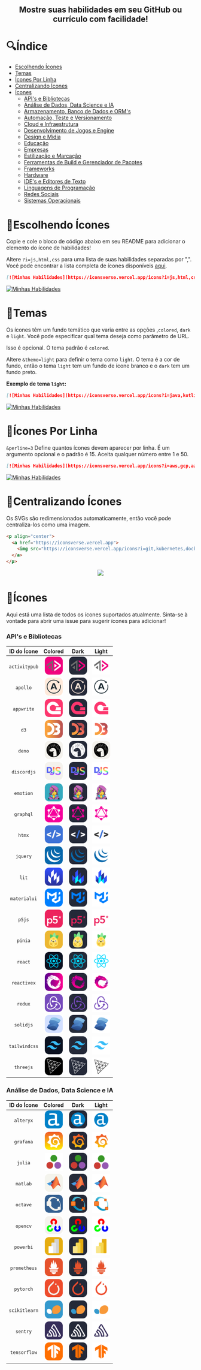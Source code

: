 <!-- <p align="center"><img align="center" width="280" src="./.github/logo.svg#gh-dark-mode-only"/></p>
<p align="center"><img align="center" width="280" src="./.github/logo-light.svg#gh-light-mode-only"/></p> -->
<h2 align="center">Mostre suas habilidades em seu GitHub ou currículo com facilidade!</h2>

# 🔍Índice
  - [Escolhendo Ícones](#escolhendo-ícones)
  - [Temas](#temas)
  - [Ícones Por Linha](#ícones-por-linha)
  - [Centralizando Ícones](#centralizando-ícones)
  - [Ícones](#ícones)
    - [API's e Bibliotecas](#apis-e-bibliotecas)
    - [Análise de Dados, Data Science e IA](#análise-de-dados-data-science-e-ia)
    - [Armazenamento, Banco de Dados e ORM's](#armazenamento-banco-de-dados-e-orms)
    - [Automação, Teste e Versionamento](#automacao-teste-e-versionamento)
    - [Cloud e Infraestrutura](#cloud-e-infraestrutura)
    - [Desenvolvimento de Jogos e Engine](#desenvolvimento-de-jogos-e-engine)
    - [Design e Mídia](#design-e-midia)
    - [Educação](#educacao)
    - [Empresas](#empresas)
    - [Estilização e Marcação](#estilizacao-e-marcacao)
    - [Ferramentas de Build e Gerenciador de Pacotes](#ferramentas-de-build-e-gerenciador-de-pacotes)
    - [Frameworks](#frameworks)
    - [Hardware](#hardware)
    - [IDE's e Editores de Texto](#ides-e-editores-de-texto)
    - [Linguagens de Programação](#linguagens-de-programacao)
    - [Redes Sociais](#redes-sociais)
    - [Sistemas Operacionais](#sistemas-operacionais)

# 🧩Escolhendo Ícones

Copie e cole o bloco de código abaixo em seu README para adicionar o elemento do ícone de habilidades!

Altere `?i=js,html,css` para uma lista de suas habilidades separadas por ",". Você pode encontrar a lista completa de ícones disponíveis [aqui](#ícones).

```md
[![Minhas Habilidades](https://iconsverse.vercel.app/icons?i=js,html,css,wasm)](https://iconsverce.vercel.app)
```

[![Minhas Habilidades](https://iconsverse.vercel.app/icons?i=js,html,css,wasm)](https://iconsverce.vercel.app)

# 🎨Temas

Os ícones têm um fundo temático que varia entre as opções ,`colored`, `dark` e `light`. Você pode especificar qual tema deseja como parâmetro de URL.

Isso é opcional. O tema padrão é `colored`.

Altere `&theme=light` para definir o tema como `light`. O tema é a cor de fundo, então o tema `light` tem um fundo de ícone branco e o `dark` tem um fundo preto.

**Exemplo de tema `light`:**

```md
[![Minhas Habilidades](https://iconsverse.vercel.app/icons?i=java,kotlin,nodejs,figma&theme=light)](https://iconsverse.vercel.app)
```

[![Minhas Habilidades](https://iconsverse.vercel.app/icons?i=java,kotlin,nodejs,figma&theme=light)](https://iconsverse.vercel.app)

# 📏Ícones Por Linha
`&perline=3` Define quantos ícones devem aparecer por linha. É um argumento opcional e o padrão é 15. Aceita qualquer número entre 1 e 50.

```md
[![Minhas Habilidades](https://iconsverse.vercel.app/icons?i=aws,gcp,azure,react,vue,flutter&perline=3)](https://iconsverse.vercel.app)
```

[![Minhas Habilidades](https://iconsverse.vercel.app/icons?i=aws,gcp,azure,react,vue,flutter&perline=3)](https://iconsverse.vercel.app)

# 🎯Centralizando Ícones
Os SVGs são redimensionados automaticamente, então você pode centraliza-los como uma imagem.

```html
<p align="center">
  <a href="https://iconsverse.vercel.app">
    <img src="https://iconsverse.vercel.app/icons?i=git,kubernetes,docker,c,vim" />
  </a>
</p>
```

<p align="center">
  <a href="https://iconsverse.vercel.app">
    <img src="https://iconsverse.vercel.app/icons?i=git,kubernetes,docker,c,vim" />
  </a>
</p>

# 📁Ícones

Aqui está uma lista de todos os ícones suportados atualmente. Sinta-se à vontade para abrir uma issue para sugerir ícones para adicionar!

### API's e Bibliotecas
| ID do Ícone | Colored | Dark | Light |
| :---------: | :-----: | :--: | :---: |
| `activitypub` | <img src="./icons/ActivityPub.svg" width="48"> | <img src="./icons/ActivityPub-Dark.svg" width="48"> | <img src="./icons/ActivityPub-Light.svg" width="48"> |
| `apollo` | <img src="./icons/Apollo.svg" width="48"> | <img src="./icons/Apollo-Dark.svg" width="48"> | <img src="./icons/Apollo-Light.svg" width="48"> |
| `appwrite` | <img src="./icons/Appwrite.svg" width="48"> | <img src="./icons/Appwrite-Dark.svg" width="48"> | <img src="./icons/Appwrite-Light.svg" width="48"> |
| `d3` | <img src="./icons/D3.svg" width="48"> | <img src="./icons/D3-Dark.svg" width="48"> | <img src="./icons/D3-Light.svg" width="48"> |
| `deno` | <img src="./icons/Deno.svg" width="48"> | <img src="./icons/Deno-Dark.svg" width="48"> | <img src="./icons/Deno-Light.svg" width="48"> |
| `discordjs` | <img src="./icons/DiscordJS.svg" width="48"> | <img src="./icons/DiscordJS-Dark.svg" width="48"> | <img src="./icons/DiscordJS-Light.svg" width="48"> |
| `emotion` | <img src="./icons/Emotion.svg" width="48"> | <img src="./icons/Emotion-Dark.svg" width="48"> | <img src="./icons/Emotion-Light.svg" width="48"> |
| `graphql` | <img src="./icons/GraphQL.svg" width="48"> | <img src="./icons/GraphQL-Dark.svg" width="48"> | <img src="./icons/GraphQL-Light.svg" width="48"> |
| `htmx` | <img src="./icons/HTMX.svg" width="48"> | <img src="./icons/HTMX-Dark.svg" width="48"> | <img src="./icons/HTMX-Light.svg" width="48"> |
| `jquery` | <img src="./icons/jQuery.svg" width="48"> | <img src="./icons/jQuery-Dark.svg" width="48"> | <img src="./icons/jQuery-Light.svg" width="48"> |
| `lit` | <img src="./icons/Lit.svg" width="48"> | <img src="./icons/Lit-Dark.svg" width="48"> | <img src="./icons/Lit-Light.svg" width="48"> |
| `materialui` | <img src="./icons/MaterialUI.svg" width="48"> | <img src="./icons/MaterialUI-Dark.svg" width="48"> | <img src="./icons/MaterialUI-Light.svg" width="48"> |
| `p5js` | <img src="./icons/P5JS.svg" width="48"> | <img src="./icons/P5JS-Dark.svg" width="48"> | <img src="./icons/P5JS-Light.svg" width="48"> |
| `pinia` | <img src="./icons/Pinia.svg" width="48"> | <img src="./icons/Pinia-Dark.svg" width="48"> | <img src="./icons/Pinia-Light.svg" width="48"> |
| `react` | <img src="./icons/React.svg" width="48"> | <img src="./icons/React-Dark.svg" width="48"> | <img src="./icons/React-Light.svg" width="48"> |
| `reactivex` | <img src="./icons/ReactiveX.svg" width="48"> | <img src="./icons/ReactiveX-Dark.svg" width="48"> | <img src="./icons/ReactiveX-Light.svg" width="48"> |
| `redux` | <img src="./icons/Redux.svg" width="48"> | <img src="./icons/Redux-Dark.svg" width="48"> | <img src="./icons/Redux-Light.svg" width="48"> |
| `solidjs` | <img src="./icons/SolidJS.svg" width="48"> | <img src="./icons/SolidJS-Dark.svg" width="48"> | <img src="./icons/SolidJS-Light.svg" width="48"> |
| `tailwindcss` | <img src="./icons/TailwindCSS.svg" width="48"> | <img src="./icons/TailwindCSS-Dark.svg" width="48"> | <img src="./icons/TailwindCSS-Light.svg" width="48"> |
| `threejs` | <img src="./icons/ThreeJS.svg" width="48"> | <img src="./icons/ThreeJS-Dark.svg" width="48"> | <img src="./icons/ThreeJS-Light.svg" width="48"> |

### Análise de Dados, Data Science e IA
| ID do Ícone | Colored | Dark | Light |
| :---------: | :-----: | :--: | :---: |
| `alteryx` | <img src="./icons/Alteryx.svg" width="48"> | <img src="./icons/Alteryx-Dark.svg" width="48"> | <img src="./icons/Alteryx-Light.svg" width="48"> |
| `grafana` | <img src="./icons/Grafana.svg" width="48"> | <img src="./icons/Grafana-Dark.svg" width="48"> | <img src="./icons/Grafana-Light.svg" width="48"> |
| `julia` | <img src="./icons/Julia.svg" width="48"> | <img src="./icons/Julia-Dark.svg" width="48"> | <img src="./icons/Julia-Light.svg" width="48"> |
| `matlab` | <img src="./icons/Matlab.svg" width="48"> | <img src="./icons/Matlab-Dark.svg" width="48"> | <img src="./icons/Matlab-Light.svg" width="48"> |
| `octave` | <img src="./icons/Octave.svg" width="48"> | <img src="./icons/Octave-Dark.svg" width="48"> | <img src="./icons/Octave-Light.svg" width="48"> |
| `opencv` | <img src="./icons/OpenCV.svg" width="48"> | <img src="./icons/OpenCV-Dark.svg" width="48"> | <img src="./icons/OpenCV-Light.svg" width="48"> |
| `powerbi` | <img src="./icons/PowerBI.svg" width="48"> | <img src="./icons/PowerBI-Dark.svg" width="48"> | <img src="./icons/PowerBI-Light.svg" width="48"> |
| `prometheus` | <img src="./icons/Prometheus.svg" width="48"> | <img src="./icons/Prometheus-Dark.svg" width="48"> | <img src="./icons/Prometheus-Light.svg" width="48"> |
| `pytorch` | <img src="./icons/PyTorch.svg" width="48"> | <img src="./icons/PyTorch-Dark.svg" width="48"> | <img src="./icons/PyTorch-Light.svg" width="48"> |
| `scikitlearn` | <img src="./icons/ScikitLearn.svg" width="48"> | <img src="./icons/ScikitLearn-Dark.svg" width="48"> | <img src="./icons/ScikitLearn-Light.svg" width="48"> |
| `sentry` | <img src="./icons/Sentry.svg" width="48"> | <img src="./icons/Sentry-Dark.svg" width="48"> | <img src="./icons/Sentry-Light.svg" width="48"> |
| `tensorflow` | <img src="./icons/TensorFlow.svg" width="48"> | <img src="./icons/TensorFlow-Dark.svg" width="48"> | <img src="./icons/TensorFlow-Light.svg" width="48"> |


<!--

## 💖 Support the Project

Thank you so much already for using my projects! If you want to go a step further and support my open source work, buy me a coffee:

<a href='https://ko-fi.com/Q5Q860KQ2' target='_blank'><img height='36' style='border:0px;height:36px;' src='https://cdn.ko-fi.com/cdn/kofi1.png?v=3' border='0' alt='Buy Me a Coffee at ko-fi.com' /></a>

To support the project directly, feel free to open issues for icon suggestions, or contribute with a pull request! -->
